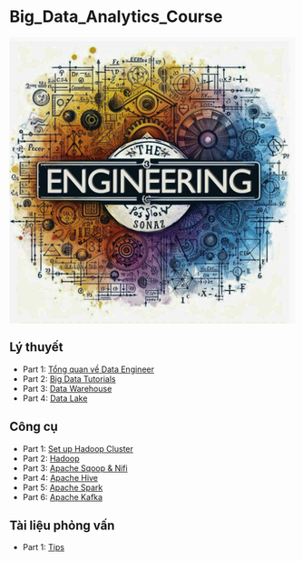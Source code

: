 # Big_Data_Analytics_Course

  <td>
    <img src="https://github.com/SonAz/Big_Data_Analytics_Course/blob/main/image/Artboard%201.png" alt="png" align="center"/>
  </td>

  
## Lý thuyết
- Part 1: [Tổng quan về Data Engineer](https://docs.google.com/document/d/1EhP2Q3VoQQzu7XxLWYizVqEqhMFHqOYCOGWVhQqiW28/edit?usp=sharing)
- Part 2: [Big Data Tutorials](https://docs.google.com/document/d/15aNk6cEW_XPBxUirWHEAgTjl0aeYrq_-I0Rh_h5I_GU/edit?tab=t.0#heading=h.bv8d183h2wvq)
- Part 3: [Data Warehouse](https://docs.google.com/document/d/1O6jdSem_M5d2IwxtBGoAFV1cFIg2-UzRT3l8k9CXybw/edit?usp=sharing)
- Part 4: [Data Lake](https://docs.google.com/document/d/1UO63WxDbTrZ7NEK00eifPjbvCOnFpCJAYRR4O34gZdk/edit?usp=sharing)

## Công cụ
- Part 1: [Set up Hadoop Cluster](https://docs.google.com/document/d/15mHJC7PxNwnKRpbk_Q-D7mPXwMALHV3fo3yp4UJBGos/edit?tab=t.0#heading=h.ulruwnnhwqrm)
- Part 2: [Hadoop](https://docs.google.com/document/d/1fuRU8vOQh18coH88ClOFsh3sfc4TAQLwnAF70E7eTQA/edit?usp=sharing)
- Part 3: [Apache Sqoop & Nifi](https://docs.google.com/document/d/1BtQ7DL2qpPSbwkF1bI4B2WkhfeS85UuI2JKvyvc8zWY/edit?tab=t.0)
- Part 4: [Apache Hive](https://docs.google.com/document/d/1SxFsKkF76FUX2ctr0pkmRbbbqQJBHvGiMtwZcnpJECs/edit?tab=t.0)   
- Part 5: [Apache Spark](https://docs.google.com/document/d/11N5TOF37ENV1nthbLtmSdPlkjI7KuaYidt-gc4XzGNU/edit?tab=t.0)
- Part 6: [Apache Kafka](https://docs.google.com/document/d/1hcvC69A28BBUBYh6Cmpw80YT7isyh2dX2O9GWAQJ4MI/edit?usp=sharing)

## Tài liệu phỏng vấn
- Part 1: [Tips](https://docs.google.com/document/d/1ya6684MRKgPdSSDcAXcXaekV1gotrgTjG17g7LOngCY/edit?tab=t.0#heading=h.ysif4f6xturb)
